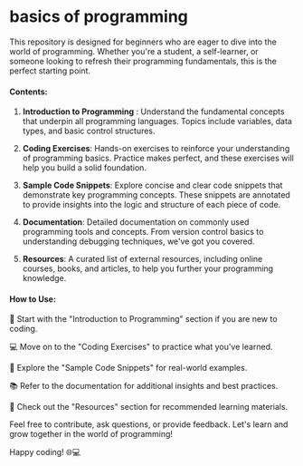 # basics of programming
This repository is designed for beginners who are eager to dive into the world of programming. Whether you're a student, a self-learner, or someone looking to refresh their programming fundamentals, this is the perfect starting point.

#### Contents:

1. **Introduction to Programming** : Understand the fundamental concepts that underpin all programming languages. Topics include variables, data types, and basic control structures.

2. **Coding Exercises**: Hands-on exercises to reinforce your understanding of programming basics. Practice makes perfect, and these exercises will help you build a solid foundation.

3. **Sample Code Snippets**: Explore concise and clear code snippets that demonstrate key programming concepts. These snippets are annotated to provide insights into the logic and structure of each piece of code.

4. **Documentation**: Detailed documentation on commonly used programming tools and concepts. From version control basics to understanding debugging techniques, we've got you covered.

5. **Resources**: A curated list of external resources, including online courses, books, and articles, to help you further your programming knowledge.

#### How to Use:

📖 Start with the "Introduction to Programming" section if you are new to coding.

💻 Move on to the "Coding Exercises" to practice what you've learned.

🚀 Explore the "Sample Code Snippets" for real-world examples.

📚 Refer to the documentation for additional insights and best practices.

🔗 Check out the "Resources" section for recommended learning materials.

Feel free to contribute, ask questions, or provide feedback. Let's learn and grow together in the world of programming!

Happy coding! 🌐💻
